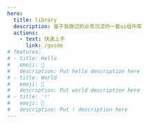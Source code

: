 ```yaml
---
hero:
  title: library
  description: 基于我做过的业务沉淀的一套ui组件库
  actions:
    - text: 快速上手
      link: /guide
# features:
# - title: Hello
#   emoji: 💎
#   description: Put hello description here
# - title: World
#   emoji: 🌈
#   description: Put world description here
# - title: '!'
#   emoji: 🚀
#   description: Put ! description here
---
```


<!-- wolf-toolkit -->
